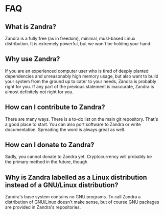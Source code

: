 # FAQ

## What is Zandra?

Zandra is a fully free (as in freedom), minimal, musl-based Linux
distribution. It is extremely powerful, but we won't be holding your
hand.

## Why use Zandra?

If you are an experienced computer user who is tired of deeply
planted dependencies and unreasonably high memory usage, but also want
to build your system from the ground up to cater to your needs, Zandra
is probably right for you. If any part of the previous statement is
inaccurate, Zandra is almost definitely not right for you.

## How can I contribute to Zandra?

There are many ways. There is a to-do list on the main git repository.
That's a good place to start. You can also port software to Zandra or
write documentation. Spreading the word is always great as well.

## How can I donate to Zandra?

Sadly, you cannot donate to Zandra yet. Cryptocurrency will probably
be the primary method in the future, though.

## Why is Zandra labelled as a Linux distribution instead of a GNU/Linux distribution?

Zandra's base system contains no GNU programs. To call Zandra a distribution
of GNU/Linux doesn't make sense, but of course GNU packages are provided in
Zandra's repositories.
